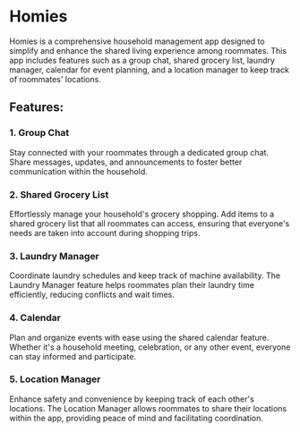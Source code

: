 # Homies
Homies is a comprehensive household management app designed to simplify and enhance the shared living experience among roommates. This app includes features such as a group chat, shared grocery list, laundry manager, calendar for event planning, and a location manager to keep track of roommates' locations.

## Features:

### 1. Group Chat  
   Stay connected with your roommates through a dedicated group chat. Share messages, updates, and announcements to foster better communication within the household.

### 2. Shared Grocery List  
   Effortlessly manage your household's grocery shopping. Add items to a shared grocery list that all roommates can access, ensuring that everyone's needs are taken into account during shopping trips.

### 3. Laundry Manager  
   Coordinate laundry schedules and keep track of machine availability. The Laundry Manager feature helps roommates plan their laundry time efficiently, reducing conflicts and wait times.

### 4. Calendar  
   Plan and organize events with ease using the shared calendar feature. Whether it's a household meeting, celebration, or any other event, everyone can stay informed and participate.

### 5. Location Manager  
   Enhance safety and convenience by keeping track of each other's locations. The Location Manager allows roommates to share their locations within the app, providing peace of mind and facilitating coordination.

